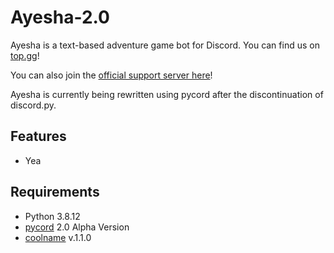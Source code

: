 # Ayesha-2.0

Ayesha is a text-based adventure game bot for Discord. You can find us on [top.gg](https://top.gg/bot/767234703161294858)!

You can also join the [official support server here](https://discord.gg/FRTTARhN44)!


Ayesha is currently being rewritten using pycord after the discontinuation of discord.py.

## Features
- Yea

## Requirements
- Python 3.8.12
- [pycord](https://pypi.org/project/py-cord/) 2.0 Alpha Version
- [coolname](https://pypi.org/project/coolname/) v.1.1.0
